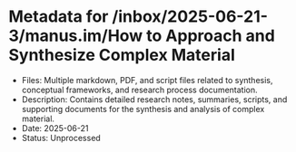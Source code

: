 # Metadata for /inbox/2025-06-21-3/manus.im/How to Approach and Synthesize Complex Material

- Files: Multiple markdown, PDF, and script files related to synthesis, conceptual frameworks, and research process documentation.
- Description: Contains detailed research notes, summaries, scripts, and supporting documents for the synthesis and analysis of complex material.
- Date: 2025-06-21
- Status: Unprocessed
